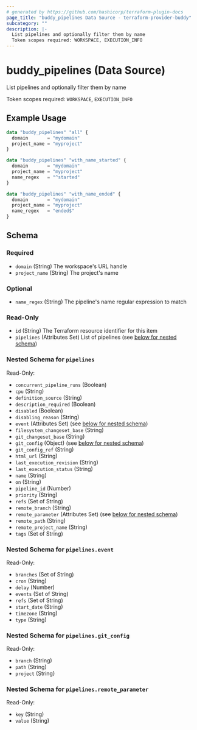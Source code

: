 ```yaml
---
# generated by https://github.com/hashicorp/terraform-plugin-docs
page_title: "buddy_pipelines Data Source - terraform-provider-buddy"
subcategory: ""
description: |-
  List pipelines and optionally filter them by name
  Token scopes required: WORKSPACE, EXECUTION_INFO
---
```


# buddy_pipelines (Data Source)

List pipelines and optionally filter them by name

Token scopes required: `WORKSPACE`, `EXECUTION_INFO`

## Example Usage

```terraform
data "buddy_pipelines" "all" {
  domain       = "mydomain"
  project_name = "myproject"
}

data "buddy_pipelines" "with_name_started" {
  domain       = "mydomain"
  project_name = "myproject"
  name_regex   = "^started"
}

data "buddy_pipelines" "with_name_ended" {
  domain       = "mydomain"
  project_name = "myproject"
  name_regex   = "ended$"
}
```

<!-- schema generated by tfplugindocs -->
## Schema

### Required

- `domain` (String) The workspace's URL handle
- `project_name` (String) The project's name

### Optional

- `name_regex` (String) The pipeline's name regular expression to match

### Read-Only

- `id` (String) The Terraform resource identifier for this item
- `pipelines` (Attributes Set) List of pipelines (see [below for nested schema](#nestedatt--pipelines))

<a id="nestedatt--pipelines"></a>
### Nested Schema for `pipelines`

Read-Only:

- `concurrent_pipeline_runs` (Boolean)
- `cpu` (String)
- `definition_source` (String)
- `description_required` (Boolean)
- `disabled` (Boolean)
- `disabling_reason` (String)
- `event` (Attributes Set) (see [below for nested schema](#nestedatt--pipelines--event))
- `filesystem_changeset_base` (String)
- `git_changeset_base` (String)
- `git_config` (Object) (see [below for nested schema](#nestedatt--pipelines--git_config))
- `git_config_ref` (String)
- `html_url` (String)
- `last_execution_revision` (String)
- `last_execution_status` (String)
- `name` (String)
- `on` (String)
- `pipeline_id` (Number)
- `priority` (String)
- `refs` (Set of String)
- `remote_branch` (String)
- `remote_parameter` (Attributes Set) (see [below for nested schema](#nestedatt--pipelines--remote_parameter))
- `remote_path` (String)
- `remote_project_name` (String)
- `tags` (Set of String)

<a id="nestedatt--pipelines--event"></a>
### Nested Schema for `pipelines.event`

Read-Only:

- `branches` (Set of String)
- `cron` (String)
- `delay` (Number)
- `events` (Set of String)
- `refs` (Set of String)
- `start_date` (String)
- `timezone` (String)
- `type` (String)


<a id="nestedatt--pipelines--git_config"></a>
### Nested Schema for `pipelines.git_config`

Read-Only:

- `branch` (String)
- `path` (String)
- `project` (String)


<a id="nestedatt--pipelines--remote_parameter"></a>
### Nested Schema for `pipelines.remote_parameter`

Read-Only:

- `key` (String)
- `value` (String)
